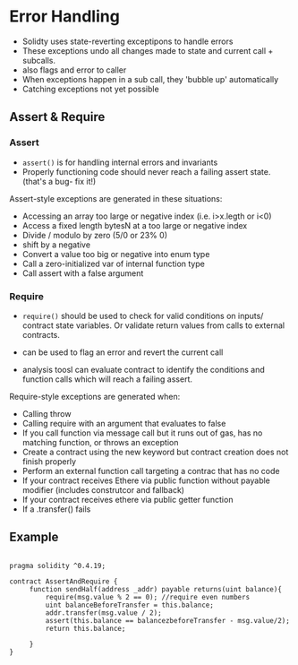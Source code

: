 # Error Handling


- Solidty uses state-reverting exceptipons to handle errors
- These exceptions undo all changes made to state and current call + subcalls.
- also flags and error to caller
- When exceptions happen in a sub call, they 'bubble up' automatically
- Catching exceptions not yet possible

## Assert & Require 

### Assert

- ```assert()``` is for handling internal errors and invariants
- Properly functioning code should never reach a failing assert state. (that's a bug- fix it!)

Assert-style exceptions are generated in these situations:
- Accessing an array too large or negative index (i.e. i>x.legth or i<0)
- Access a fixed length bytesN at a too large or negative index
- Divide / modulo by zero (5/0 or 23% 0)
- shift by a negative
- Convert a value too big or negative into enum type
- Call a zero-initialized var of internal function type
- Call assert with a false argument


### Require

- ```require()``` should be used to check for valid conditions on inputs/ contract state variables. Or validate return values from calls to external contracts.

- can be used to flag an error and revert the current call

- analysis toosl can evaluate contract to identify the conditions and function calls which will reach a failing assert.

Require-style exceptions are generated when:

- Calling throw
- Calling require with an argument that evaluates to false
- If you  call function via message call but it runs out of gas, has no matching function, or throws an exception
- Create a contract using the new keyword but contract creation does not finish properly
- Perform an external function call targeting a contrac that has no code
- If your contract receives Ethere via public function without payable modifier (includes construtcor and fallback)
- If your contract receives ethere via public getter function
- If a .transfer() fails


## Example

```

pragma solidity ^0.4.19;

contract AssertAndRequire {
     function sendHalf(address _addr) payable returns(uint balance){
         require(msg.value % 2 == 0); //require even numbers
         uint balanceBeforeTransfer = this.balance;
         addr.transfer(msg.value / 2);
         assert(this.balance == balancezbeforeTransfer - msg.value/2);
         return this.balance;

     }
}

```